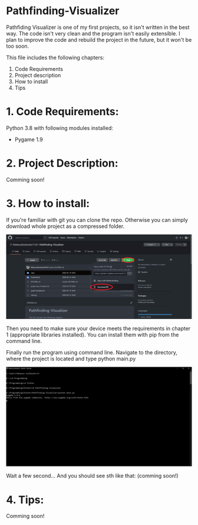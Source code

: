 # Pathfinding-Visualizer

Pathfiding Visualizer is one of my first projects, so it isn't written in the best way. The code isn't very clean and the program isn't easily extensible. I plan to improve the code and rebuild the project in the future, but it won't be too soon.

This file includes the following chapters:
1. Code Requirements
2. Project description
3. How to install
4. Tips

# 1. Code Requirements:
Python 3.8 with following modules installed:
* Pygame 1.9

# 2. Project Description:
Comming soon!

# 3. How to install:
If you're familiar with git you can clone the repo. Otherwise you can simply download whole project as a compressed folder.

![download](Screenshots//download.png)

Then you need to make sure your device meets the requirements in chapter 1 (appropriate libraries installed).
You can install them with pip from the command line.

Finally run the program using command line. Navigate to the directory, where the project is located and type python main.py

![running](Screenshots//commandLine1.png)

Wait a few second...
And you should see sth like that:
(comming soon!)

# 4. Tips:
Comming soon!
